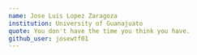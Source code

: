 ```yaml
---
name: Jose Luis Lopez Zaragoza
institution: University of Guanajuato
quote: You don't have the time you think you have.
github_user: josewtf01
---
```

